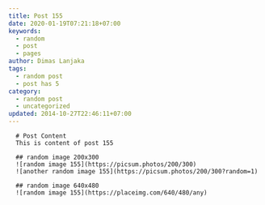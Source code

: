 ```yaml
---
title: Post 155
date: 2020-01-19T07:21:18+07:00
keywords:
  - random
  - post
  - pages
author: Dimas Lanjaka
tags:
  - random post
  - post has 5
category:
  - random post
  - uncategorized
updated: 2014-10-27T22:46:11+07:00
---
```


      # Post Content
      This is content of post 155

      ## random image 200x300
      ![random image 155](https://picsum.photos/200/300)
      ![another random image 155](https://picsum.photos/200/300?random=1)

      ## random image 640x480
      ![random image 155](https://placeimg.com/640/480/any)
      